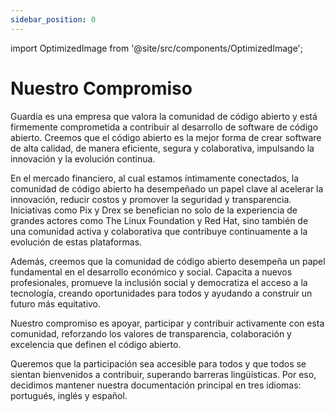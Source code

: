 ```yaml
---
sidebar_position: 0
---
```


import OptimizedImage from '@site/src/components/OptimizedImage';

# Nuestro Compromiso

Guardia es una empresa que valora la comunidad de código abierto y está firmemente comprometida a contribuir al desarrollo de software de código abierto. Creemos que el código abierto es la mejor forma de crear software de alta calidad, de manera eficiente, segura y colaborativa, impulsando la innovación y la evolución continua.

En el mercado financiero, al cual estamos íntimamente conectados, la comunidad de código abierto ha desempeñado un papel clave al acelerar la innovación, reducir costos y promover la seguridad y transparencia. Iniciativas como Pix y Drex se benefician no solo de la experiencia de grandes actores como The Linux Foundation y Red Hat, sino también de una comunidad activa y colaborativa que contribuye continuamente a la evolución de estas plataformas.

Además, creemos que la comunidad de código abierto desempeña un papel fundamental en el desarrollo económico y social. Capacita a nuevos profesionales, promueve la inclusión social y democratiza el acceso a la tecnología, creando oportunidades para todos y ayudando a construir un futuro más equitativo.

Nuestro compromiso es apoyar, participar y contribuir activamente con esta comunidad, reforzando los valores de transparencia, colaboración y excelencia que definen el código abierto.

Queremos que la participación sea accesible para todos y que todos se sientan bienvenidos a contribuir, superando barreras lingüísticas. Por eso, decidimos mantener nuestra documentación principal en tres idiomas: portugués, inglés y español.


<OptimizedImage
  src="/img/banner-principles.svg"
  alt="Ledger Kernel Engine Banner"
  width={960}
  height={200}
/>